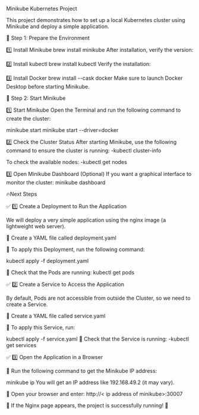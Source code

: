 Minikube Kubernetes Project

This project demonstrates how to set up a local Kubernetes cluster using Minikube and deploy a simple application.

📌 Step 1: Prepare the Environment


1️⃣ Install Minikube
brew install minikube
After installation, verify the version:

2️⃣ Install kubectl
brew install kubectl
Verify the installation:

3️⃣ Install Docker
brew install --cask docker
Make sure to launch Docker Desktop before starting Minikube.

📌 Step 2: Start Minikube

1️⃣ Start Minikube
Open the Terminal and run the following command to create the cluster:

minikube start
minikube start --driver=docker


2️⃣ Check the Cluster Status
After starting Minikube, use the following command to ensure the cluster is running:
-kubectl cluster-info

To check the available nodes:
-kubectl get nodes

3️⃣ Open Minikube Dashboard (Optional)
If you want a graphical interface to monitor the cluster:
minikube dashboard

🔥Next Steps

✅ 1️⃣ Create a Deployment to Run the Application

We will deploy a very simple application using the nginx image (a lightweight web server).

📌 Create a YAML file called deployment.yaml 

📌 To apply this Deployment, run the following command:

kubectl apply -f deployment.yaml

📌 Check that the Pods are running:
kubectl get pods

✅ 2️⃣ Create a Service to Access the Application

By default, Pods are not accessible from outside the Cluster, so we need to create a Service.

📌 Create a YAML file called service.yaml

📌 To apply this Service, run:

kubectl apply -f service.yaml
📌 Check that the Service is running:
-kubectl get services

✅ 3️⃣ Open the Application in a Browser

📌 Run the following command to get the Minikube IP address:

minikube ip
You will get an IP address like 192.168.49.2 (it may vary).

📌 Open your browser and enter: http://< ip address of minikube>:30007

🚀 If the Nginx page appears, the project is successfully running! 🎉
